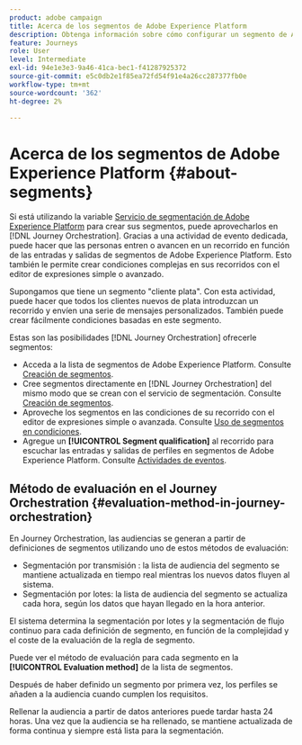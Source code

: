 ```yaml
---
product: adobe campaign
title: Acerca de los segmentos de Adobe Experience Platform
description: Obtenga información sobre cómo configurar un segmento de Adobe Experience Platform
feature: Journeys
role: User
level: Intermediate
exl-id: 94e1e3e3-9a46-41ca-bec1-f41287925372
source-git-commit: e5c0db2e1f85ea72fd54f91e4a26cc287377fb0e
workflow-type: tm+mt
source-wordcount: '362'
ht-degree: 2%

---
```


# Acerca de los segmentos de Adobe Experience Platform {#about-segments}

Si está utilizando la variable [Servicio de segmentación de Adobe Experience Platform](https://experienceleague.adobe.com/docs/experience-platform/segmentation/home.html) para crear sus segmentos, puede aprovecharlos en [!DNL Journey Orchestration]. Gracias a una actividad de evento dedicada, puede hacer que las personas entren o avancen en un recorrido en función de las entradas y salidas de segmentos de Adobe Experience Platform. Esto también le permite crear condiciones complejas en sus recorridos con el editor de expresiones simple o avanzado.

Supongamos que tiene un segmento &quot;cliente plata&quot;. Con esta actividad, puede hacer que todos los clientes nuevos de plata introduzcan un recorrido y envíen una serie de mensajes personalizados. También puede crear fácilmente condiciones basadas en este segmento.

Estas son las posibilidades [!DNL Journey Orchestration] ofrecerle segmentos:

* Acceda a la lista de segmentos de Adobe Experience Platform. Consulte [Creación de segmentos](../segment/creating-a-segment.md).
* Cree segmentos directamente en [!DNL Journey Orchestration] del mismo modo que se crean con el servicio de segmentación. Consulte [Creación de segmentos](../segment/creating-a-segment.md).
* Aproveche los segmentos en las condiciones de su recorrido con el editor de expresiones simple o avanzada. Consulte [Uso de segmentos en condiciones](../segment/using-a-segment.md).
* Agregue un **[!UICONTROL Segment qualification]** al recorrido para escuchar las entradas y salidas de perfiles en segmentos de Adobe Experience Platform. Consulte [Actividades de eventos](../building-journeys/segment-qualification-events.md).

## Método de evaluación en el Journey Orchestration {#evaluation-method-in-journey-orchestration}

En Journey Orchestration, las audiencias se generan a partir de definiciones de segmentos utilizando uno de estos métodos de evaluación:

* Segmentación por transmisión : la lista de audiencia del segmento se mantiene actualizada en tiempo real mientras los nuevos datos fluyen al sistema.
* Segmentación por lotes: la lista de audiencia del segmento se actualiza cada hora, según los datos que hayan llegado en la hora anterior.

El sistema determina la segmentación por lotes y la segmentación de flujo continuo para cada definición de segmento, en función de la complejidad y el coste de la evaluación de la regla de segmento.

Puede ver el método de evaluación para cada segmento en la **[!UICONTROL Evaluation method]** de la lista de segmentos.

Después de haber definido un segmento por primera vez, los perfiles se añaden a la audiencia cuando cumplen los requisitos.

Rellenar la audiencia a partir de datos anteriores puede tardar hasta 24 horas. Una vez que la audiencia se ha rellenado, se mantiene actualizada de forma continua y siempre está lista para la segmentación.